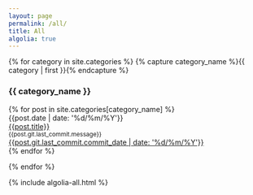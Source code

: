 ```yaml
---
layout: page
permalink: /all/
title: All
algolia: true
---
```


<div id="archives">
{% for category in site.categories %}
{% capture category_name %}{{ category | first }}{% endcapture %}
  <div id="#{{ category_name | slugize }}"> <h3>{{ category_name }}</h3></div>
  <div class="post-list">
    {% for post in site.categories[category_name] %}
    <div class="algolia">
      <div class="algolia-date">{{post.date  | date: '%d/%m/%Y'}} </div>
      <div class="algolia-title"><a href="{{ site.baseurl }}{{ post.url }}">{{post.title}}</a></div>
      <div class="algolia-message"><small> {{post.git.last_commit.message}}</small></div>
      <div class="algolia-modified"><a href="{{site.github.repository_url}}/commit/{{post.git.last_commit.long_sha}}">{{post.git.last_commit.commit_date | date: '%d/%m/%Y'}}</a></div>
    </div>
    {% endfor %}
  </div>

{% endfor %}
</div>

{% include algolia-all.html %}
